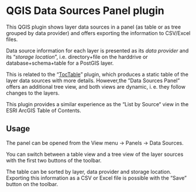 # QGIS Data Sources Panel plugin

This QGIS plugin shows layer data sources in a panel (as table or as
tree grouped by data provider) and offers exporting the information to
CSV/Excel files.

Data source information for each layer is presented as its *data
provider* and its “*storage location*”, i.e. directory+file on the
harddrive or database+schema+table for a PostGIS layer.

This is related to the
“[TocTable](https://github.com/Korto19/TocTable)”
plugin, which produces a static table of the layer data sources with
more details. However,the ”Data Sources Panel” offers an additional
tree view, and both views are dynamic, i. e. they follow changes to
the layers.

This plugin provides a similar experience as the “List by Source“ view
in the ESRI ArcGIS Table of Contents.


## Usage

The panel can be opened from the View menu → Panels → Data Sources.

You can switch between a table view and a tree view of the layer
sources with the first two buttons of the toolbar.

The table can be sorted by layer, data provider and storage location.
Exporting this information as a CSV or Excel file is possible with the
“Save” button on the toolbar.
